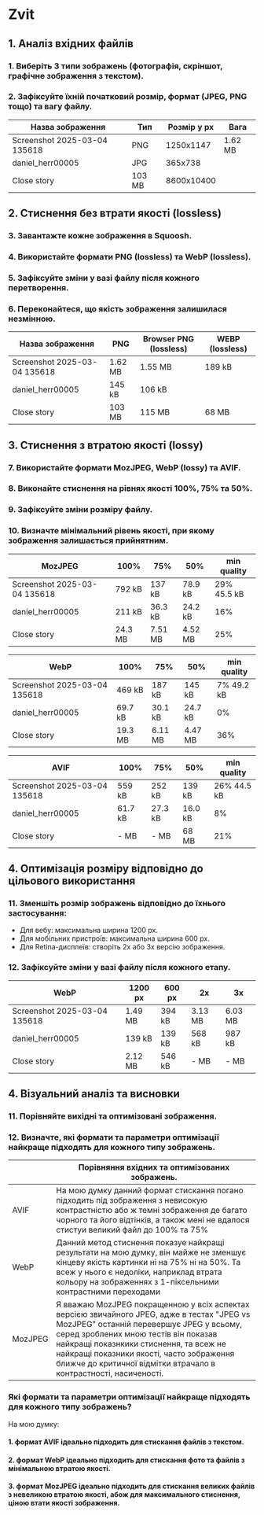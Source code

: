 # Zvit
## 1. Аналіз вхідних файлів
### 1.	Виберіть 3 типи зображень (фотографія, скріншот, графічне зображення з текстом).

### 2.	Зафіксуйте їхній початковий розмір, формат (JPEG, PNG тощо) та вагу файлу.
|Назва зображення              |    Тип   | Розмір у px | Вага    |
|------------------------------|----------|-------------|---------|
| Screenshot 2025-03-04 135618 |  PNG     | 1250x1147   | 1.62 MB |
| daniel_herr00005             |  JPG     | 365x738     |
| Close story                  |  103 MB  | 8600x10400  |

## 2. Стиснення без втрати якості (lossless)
### 3.  Завантажте кожне зображення в Squoosh.
### 4.  Використайте формати PNG (lossless) та WebP (lossless).
### 5.  Зафіксуйте зміни у вазі файлу після кожного перетворення.
### 6.  Переконайтеся, що якість зображення залишилася незмінною.

|Назва зображення              |     PNG     | Browser PNG (lossless) | WEBP (lossless) |
|------------------------------|-------------|------------------------|-----------------|
| Screenshot 2025-03-04 135618 |  1.62 MB    |         1.55 MB        |     189 kB      |
| daniel_herr00005             |         145 kB         |     106 kB      |
| Close story                  |  103 MB     |         115 MB         |     68 MB       |

## 3. Стиснення з втратою якості (lossy)
### 7.  Використайте формати MozJPEG, WebP (lossy) та AVIF.
### 8.  Виконайте стиснення на рівнях якості 100%, 75% та 50%.
### 9.  Зафіксуйте зміни розміру файлу.
### 10. Визначте мінімальний рівень якості, при якому зображення залишається прийнятним.

|    MozJPEG                   |    100%   |    75%    |  50%   | min quality    |
|------------------------------|-----------|-----------|--------|----------------|
| Screenshot 2025-03-04 135618 |  792 kB   |  137 kB   | 78.9 kB| 29% 45.5 kB    |
| daniel_herr00005             |  211 kB   |  36.3 kB  | 24.2 kB|      16%       |
| Close story                  |  24.3 MB  |  7.51 MB  | 4.52 MB|      25%       |

|      WebP                    |    100%   |    75%    |  50%   | min quality    |
|------------------------------|-----------|-----------|--------|----------------|
| Screenshot 2025-03-04 135618 |  469 kB   |  187 kB   | 145 kB |     7% 49.2 kB |
| daniel_herr00005             |  69.7 kB  |  30.1 kB  | 24.7 kB|      0%        |
| Close story                  |  19.3 MB  |  6.11 MB  | 4.47 MB|      36%       |

|      AVIF                    |    100%   |    75%    |  50%   | min quality    |
|------------------------------|-----------|-----------|--------|----------------|
| Screenshot 2025-03-04 135618 |  559 kB   |  252 kB   | 139 kB |    26% 44.5 kB |
| daniel_herr00005             |  61.7 kB  |  27.3 kB  | 16.0 kB|      8%        |
| Close story                  |    - MB   |    - MB   | 68 MB  |      21%       |

## 4. Оптимізація розміру відповідно до цільового використання
### 11. Зменшіть розмір зображень відповідно до їхнього застосування:
- Для вебу: максимальна ширина 1200 px.
- Для мобільних пристроїв: максимальна ширина 600 px.
- Для Retina-дисплеїв: створіть 2x або 3x версію зображення.
### 12. Зафіксуйте зміни у вазі файлу після кожного етапу.
|             WebP             |  1200 px  |   600 px  |   2x   |    3x    |
|------------------------------|-----------|-----------|--------|----------|
| Screenshot 2025-03-04 135618 |  1.49 MB  |  394 kB   | 3.13 MB|  6.03 MB |
| daniel_herr00005             |  139 kB   |  139 kB   | 568 kB |  987 kB  |
| Close story                  |  2.12 MB  |  546 kB   | -  MB  |  -  MB   |

## 4. Візуальний аналіз та висновки
### 11.  Порівняйте вихідні та оптимізовані зображення.
### 12.  Визначте, які формати та параметри оптимізації найкраще підходять для кожного типу зображень.

|                  |                                                                                                                                         Порівняння вхідних та оптимізованих зображень.                                                                                                                                                     |
|------------------|--------------------------------------------------------------------------------------------------------------------------------------------------------------------------------------------------------------------------------------------------------------------------------------------------------------------------------------------|
|      AVIF        | На мою думку данний формат стискання погано підходить під зображення з невисокую контрастністю або ж темні зображення де багато чорного та його відтінків, а також мені не вдалося стистуи великий файл до 100% та 75%                                                                                                                     |
|      WebP        | Данний метод стиснення показуе найкращі результати на мою думку, він майже не зменшує кінцеву якість картинки ні на 75% ні на 50%. Та всеж у нього є недоліки, наприклад втрата кольору на зображеннях з 1-піксельними контрастними переходами                                                                                             |
|    MozJPEG       | Я вважаю MozJPEG покращенною у всіх аспектах версією звичайного JPEG, адже в тестах "JPEG vs MozJPEG" останній перевершує JPEG у всьому, серед зроблених мною тестів він показав найкращі показнкики стиснення, та всеж не найкращі показники якості, часто зображення ближче до критичної відмітки втрачало в контрастності, насиченості. |

###  Які формати та параметри оптимізації найкраще підходять для кожного типу зображень?
На мою думку: 
#### 1. формат AVIF ідеально підходить для стискання файлів з текстом.
#### 2. формат WebP ідеально підходить для стискання фото та файлів з мінімальною втратою якості.
#### 3. формат MozJPEG ідеально підходить для стискання великих файлів з невеликою втратою якості, абож для максимального стиснення, ціною втати якості зображення.